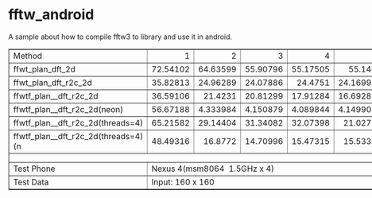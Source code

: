 fftw_android
============

A sample about how to compile fftw3 to library and use it in android.

<table border="1" cellpadding="0" cellspacing="0" width="1115" style="border-collapse:
 collapse;table-layout:fixed;width:836pt">
 <colgroup><col width="323" style="mso-width-source:userset;mso-width-alt:10336;width:242pt">
 <col width="72" span="11" style="width:54pt">
 </colgroup><tbody><tr height="18" style="height:13.5pt">
  <td height="18" class="xl65" width="323" style="height:13.5pt;width:242pt">Method</td>
  <td class="xl71" align="right" width="72" style="border-left:none;width:54pt">1</td>
  <td class="xl71" align="right" width="72" style="border-left:none;width:54pt">2</td>
  <td class="xl71" align="right" width="72" style="border-left:none;width:54pt">3</td>
  <td class="xl71" align="right" width="72" style="border-left:none;width:54pt">4</td>
  <td class="xl71" align="right" width="72" style="border-left:none;width:54pt">5</td>
  <td class="xl71" align="right" width="72" style="border-left:none;width:54pt">6</td>
  <td class="xl71" align="right" width="72" style="border-left:none;width:54pt">7</td>
  <td class="xl71" align="right" width="72" style="border-left:none;width:54pt">8</td>
  <td class="xl71" align="right" width="72" style="border-left:none;width:54pt">9</td>
  <td class="xl71" align="right" width="72" style="border-left:none;width:54pt">10</td>
  <td class="xl68" width="72" style="border-left:none;width:54pt;text-align:right">Avg(ms)</td>
 </tr>
 <tr height="18" style="height:13.5pt">
  <td height="18" class="xl69" style="height:13.5pt;border-top:none">ffwt_plan_dft_2d</td>
  <td class="xl66" align="right" style="border-top:none;border-left:none">72.54102</td>
  <td class="xl66" align="right" style="border-top:none;border-left:none">64.63599</td>
  <td class="xl66" align="right" style="border-top:none;border-left:none">55.90796</td>
  <td class="xl66" align="right" style="border-top:none;border-left:none">55.17505</td>
  <td class="xl66" align="right" style="border-top:none;border-left:none">55.146</td>
  <td class="xl66" align="right" style="border-top:none;border-left:none">56.03003</td>
  <td class="xl66" align="right" style="border-top:none;border-left:none">55.26685</td>
  <td class="xl66" align="right" style="border-top:none;border-left:none">55.08496</td>
  <td class="xl66" align="right" style="border-top:none;border-left:none">55.23608</td>
  <td class="xl66" align="right" style="border-top:none;border-left:none">55.11401</td>
  <td class="xl69" align="right" style="border-top:none;border-left:none">58.0138</td>
 </tr>
 <tr height="18" style="height:13.5pt">
  <td height="18" class="xl69" style="height:13.5pt;border-top:none">ffwt_plan_dft_r2c_2d</td>
  <td class="xl66" align="right" style="border-top:none;border-left:none">35.82813</td>
  <td class="xl66" align="right" style="border-top:none;border-left:none">24.96289</td>
  <td class="xl66" align="right" style="border-top:none;border-left:none">24.07886</td>
  <td class="xl66" align="right" style="border-top:none;border-left:none">24.4751</td>
  <td class="xl66" align="right" style="border-top:none;border-left:none">24.16992</td>
  <td class="xl66" align="right" style="border-top:none;border-left:none">24.29199</td>
  <td class="xl66" align="right" style="border-top:none;border-left:none">23.98706</td>
  <td class="xl66" align="right" style="border-top:none;border-left:none">24.5669</td>
  <td class="xl66" align="right" style="border-top:none;border-left:none">23.98706</td>
  <td class="xl66" align="right" style="border-top:none;border-left:none">24.32202</td>
  <td class="xl69" align="right" style="border-top:none;border-left:none">25.467</td>
 </tr>
 <tr height="18" style="height:13.5pt">
  <td height="18" class="xl69" style="height:13.5pt;border-top:none">ffwtf_plan__dft_r2c_2d</td>
  <td class="xl66" align="right" style="border-top:none;border-left:none">36.59106</td>
  <td class="xl66" align="right" style="border-top:none;border-left:none">21.4231</td>
  <td class="xl66" align="right" style="border-top:none;border-left:none">20.81299</td>
  <td class="xl66" align="right" style="border-top:none;border-left:none">17.91284</td>
  <td class="xl66" align="right" style="border-top:none;border-left:none">16.69287</td>
  <td class="xl66" align="right" style="border-top:none;border-left:none">19.25708</td>
  <td class="xl66" align="right" style="border-top:none;border-left:none">15.41089</td>
  <td class="xl66" align="right" style="border-top:none;border-left:none">15.25806</td>
  <td class="xl66" align="right" style="border-top:none;border-left:none">15.31885</td>
  <td class="xl66" align="right" style="border-top:none;border-left:none">15.29004</td>
  <td class="xl69" align="right" style="border-top:none;border-left:none">19.3968</td>
 </tr>
 <tr height="18" style="height:13.5pt">
  <td height="18" class="xl70" style="height:13.5pt;border-top:none">ffwtf_plan__dft_r2c_2d(neon)</td>
  <td class="xl67" align="right" style="border-top:none;border-left:none">56.67188</td>
  <td class="xl67" align="right" style="border-top:none;border-left:none">4.333984</td>
  <td class="xl67" align="right" style="border-top:none;border-left:none">4.150879</td>
  <td class="xl67" align="right" style="border-top:none;border-left:none">4.089844</td>
  <td class="xl67" align="right" style="border-top:none;border-left:none">4.149902</td>
  <td class="xl67" align="right" style="border-top:none;border-left:none">4.029053</td>
  <td class="xl67" align="right" style="border-top:none;border-left:none">4.150879</td>
  <td class="xl67" align="right" style="border-top:none;border-left:none">4.943848</td>
  <td class="xl67" align="right" style="border-top:none;border-left:none">4.180908</td>
  <td class="xl67" align="right" style="border-top:none;border-left:none">5.249023</td>
  <td class="xl72" align="right" style="border-top:none;border-left:none">9.59502</td>
 </tr>
 <tr height="18" style="height:13.5pt">
  <td height="18" class="xl69" style="height:13.5pt;border-top:none">ffwtf_plan__dft_r2c_2d(threads=4)</td>
  <td class="xl66" align="right" style="border-top:none;border-left:none">65.21582</td>
  <td class="xl66" align="right" style="border-top:none;border-left:none">29.14404</td>
  <td class="xl66" align="right" style="border-top:none;border-left:none">31.34082</td>
  <td class="xl66" align="right" style="border-top:none;border-left:none">32.07398</td>
  <td class="xl66" align="right" style="border-top:none;border-left:none">21.0271</td>
  <td class="xl66" align="right" style="border-top:none;border-left:none">22.91797</td>
  <td class="xl66" align="right" style="border-top:none;border-left:none">20.84302</td>
  <td class="xl66" align="right" style="border-top:none;border-left:none">22.15601</td>
  <td class="xl66" align="right" style="border-top:none;border-left:none">24.2002</td>
  <td class="xl66" align="right" style="border-top:none;border-left:none">33.99707</td>
  <td class="xl69" align="right" style="border-top:none;border-left:none">30.2916</td>
 </tr>
 <tr height="18" style="height:13.5pt">
  <td height="18" class="xl70" style="height:13.5pt;border-top:none">ffwtf_plan__dft_r2c_2d(threads=4)(n<span style="display:none">eon)</span></td>
  <td class="xl67" align="right" style="border-top:none;border-left:none">48.49316</td>
  <td class="xl67" align="right" style="border-top:none;border-left:none">16.8772</td>
  <td class="xl67" align="right" style="border-top:none;border-left:none">14.70996</td>
  <td class="xl67" align="right" style="border-top:none;border-left:none">15.47315</td>
  <td class="xl67" align="right" style="border-top:none;border-left:none">15.5332</td>
  <td class="xl67" align="right" style="border-top:none;border-left:none">16.02197</td>
  <td class="xl67" align="right" style="border-top:none;border-left:none">20.47803</td>
  <td class="xl67" align="right" style="border-top:none;border-left:none">14.43506</td>
  <td class="xl67" align="right" style="border-top:none;border-left:none">13.76318</td>
  <td class="xl67" align="right" style="border-top:none;border-left:none">13.61084</td>
  <td class="xl72" align="right" style="border-top:none;border-left:none">18.9396</td>
 </tr>
 <tr height="18" style="height:13.5pt">
  <td height="18" colspan="12" style="height:13.5pt;mso-ignore:colspan"></td>
 </tr>
 <tr height="18" style="height:13.5pt">
  <td height="18" style="height:13.5pt">Test Phone</td>
  <td colspan="11" style="mso-ignore:colspan">Nexus 4(msm8064<span style="mso-spacerun:yes">&nbsp; </span>1.5GHz x 4)</td>
 </tr>
 <tr height="18" style="height:13.5pt">
  <td height="18" style="height:13.5pt">Test Data</td>
  <td colspan="11" style="mso-ignore:colspan">Input: 160 x 160</td>
 </tr>
 <!--[if supportMisalignedColumns]-->
 <tr height="0" style="display:none">
  <td width="323" style="width:242pt"></td>
  <td width="72" style="width:54pt"></td>
  <td width="72" style="width:54pt"></td>
  <td width="72" style="width:54pt"></td>
  <td width="72" style="width:54pt"></td>
  <td width="72" style="width:54pt"></td>
  <td width="72" style="width:54pt"></td>
  <td width="72" style="width:54pt"></td>
  <td width="72" style="width:54pt"></td>
  <td width="72" style="width:54pt"></td>
  <td width="72" style="width:54pt"></td>
  <td width="72" style="width:54pt"></td>
 </tr>
 <!--[endif]-->
</tbody></table>